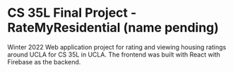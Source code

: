 # CS 35L Final Project - RateMyResidential (name pending)
Winter 2022 Web application project for rating and viewing housing ratings around UCLA for CS 35L in UCLA.
The frontend was built with React with Firebase as the backend.
